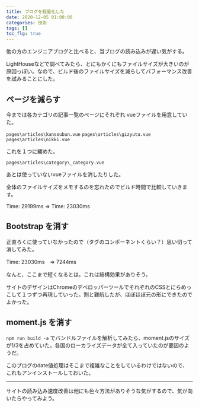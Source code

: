 ```yaml
---
title: ブログを軽量化した
date: 2020-12-05 01:00:00
categories: 技術
tags: []
toc_flg: true
---
```


他の方のエンジニアブログと比べると、当ブログの読み込みが遅い気がする。

LightHouseなどで調べてみたら、とにもかくにもファイルサイズが大きいのが原因っぽい。なので、ビルド後のファイルサイズを減らしてパフォーマンス改善を試みることにした。

## ページを減らす

今までは各カテゴリの記事一覧のページにそれぞれ vueファイルを用意していた。

`pages\articles\kansoubun.vue`
`pages\articles\gizyutu.vue`
`pages\articles\nikki.vue`

これを１つに纏めた。

`pages\articles\category\_category.vue`

あとは使っていないvueファイルを消したりした。

全体のファイルサイズをメモするのを忘れたのでビルド時間で比較していきます。

Time: 29199ms => Time: 23030ms


## Bootstrap を消す

正直ろくに使っていなかったので（タグのコンポーネントくらい？）思い切って消してみた。

Time: 23030ms　=> 7244ms

なんと、ここまで短くなるとは。これは結構効果がありそう。

サイトのデザインはChromeのデベロッパーツールでそれぞれのCSSとにらめっこして１つずつ再現していった。割と難航したが、ほぼほぼ元の形にできたのでよかった。


## moment.js を消す

`npm run build -a` でバンドルファイルを解析してみたら、moment.jsのサイズが1/3を占めていた。各国のローカライズデータが全て入っていたのが要因のようだ。

このブログのdate値処理はそこまで複雑なことをしているわけではないので、これもアンインストールしておいた。

----------


サイトの読み込み速度改善は他にも色々方法がありそうな気がするので、気が向いたらやってみよう。